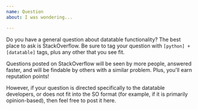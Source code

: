 ```yaml
---
name: Question
about: I was wondering...

---
```


Do you have a general question about datatable functionality? 
The best place to ask is StackOverflow. Be sure to tag your question
with `[python] + [datatable]` tags, plus any other that you see fit.

Questions posted on StackOverflow will be seen by more people,
answered faster, and will be findable by others with a similar 
problem. Plus, you'll earn reputation points!

However, if your question is directed specifically to the datatable
developers, or does not fit into the SO format (for example, if it is
primarily opinion-based), then feel free to post it here.
